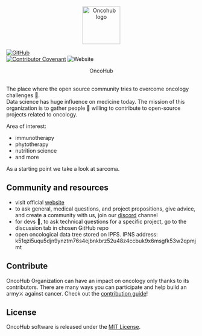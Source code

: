 <br/>
<p align="center">
<a href="https://oncohub.xyz" target="_blank">
<img src="https://user-images.githubusercontent.com/34304253/214382281-90494e68-d148-4dbb-b008-e4c02cc7bfff.png" width="100" alt="Oncohub logo">
</p>

[![GitHub](https://img.shields.io/github/license/oncohub-lab/oncohub-lab)](https://github.com/oncohub-lab/oncohub-lab/blob/master/LICENSE)  
[![Contributor Covenant](https://img.shields.io/badge/Contributor%20Covenant-2.1-4baaaa.svg)](CODE_OF_CONDUCT.md)
![Website](https://img.shields.io/website?up_message=oncohub&url=https%3A%2F%2Foncohub.xyz)

<p align="center">
OncoHub
</p>
<br/>
The place where the open source community tries to overcome oncology challenges 🧬.
<br/>
Data science has huge influence on medicine today. The mission of this organization is to gather people 🤝 willing to contribute to open-source projects related to oncology.

Area of interest:
- immunotherapy
- phytotherapy
- nutrition science
- and more

As a starting point we take a look at sarcoma.

## Community and resources

- visit official <a href="https://oncohub.xyz" target="_blank">website</a>
- to ask general, medical questions, and project propositions, give advice, and create a community with us, join our <a href="https://discord.gg/cxmFYnzyjS" target="_blank">discord</a> channel
- for devs 🧙, to ask technical questions for a specific project, go to the discussion tab in chosen GitHub repo
- open oncological data tree stored on IPFS. IPNS address: k51qzi5uqu5djn9ynztm76s4ejbnkbrz52u48z4ccbuk9x6msgfk53w2qpmjmt

## Contribute

OncoHub Organization can have an impact on oncology only thanks to its contributors. There are many ways you can participate and help build an army⚔ against cancer. Check out the [contribution guide](CONTRIBUTING.md)!

## License

OncoHub software is released under the [MIT License](LICENSE).
